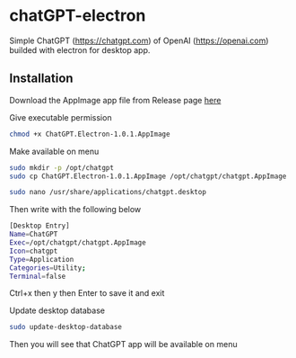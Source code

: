 # chatGPT-electron
Simple ChatGPT (https://chatgpt.com) of OpenAI (https://openai.com) builded with electron for desktop app.

## Installation
Download the AppImage app file from Release page [here](https://github.com/alb-soul/chatGPT-electron/releases/tag/v1.0.1)

Give executable permission
```bash
chmod +x ChatGPT.Electron-1.0.1.AppImage
```
Make available on menu
```bash
sudo mkdir -p /opt/chatgpt
sudo cp ChatGPT.Electron-1.0.1.AppImage /opt/chatgpt/chatgpt.AppImage
```
```bash
sudo nano /usr/share/applications/chatgpt.desktop
```
Then write with the following below
```bash
[Desktop Entry]
Name=ChatGPT
Exec=/opt/chatgpt/chatgpt.AppImage
Icon=chatgpt
Type=Application
Categories=Utility;
Terminal=false
```
Ctrl+x then y then Enter to save it and exit

Update desktop database
```bash
sudo update-desktop-database
```
Then you will see that ChatGPT app will be available on menu
